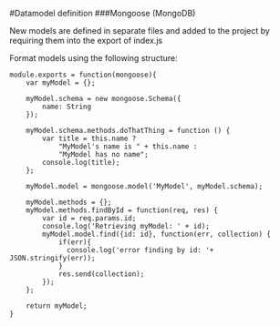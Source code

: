 #Datamodel definition
###Mongoose (MongoDB)

New models are defined in separate files and added to the project by requiring them
into the export of index.js

Format models using the following structure:

    module.exports = function(mongoose){
        var myModel = {};
        
        myModel.schema = new mongoose.Schema({
            name: String
        });    
        
        myModel.schema.methods.doThatThing = function () {
            var title = this.name ?
                "MyModel's name is " + this.name :
                "MyModel has no name";
            console.log(title);
        };
        
        myModel.model = mongoose.model('MyModel', myModel.schema);    
        
        myModel.methods = {};
        myModel.methods.findById = function(req, res) {
            var id = req.params.id;
            console.log('Retrieving myModel: ' + id);
            myModel.model.find({id: id}, function(err, collection) {
                if(err){
                  console.log('error finding by id: '+ JSON.stringify(err));
                }
                res.send(collection);
            });
        };
        
        return myModel;
    }